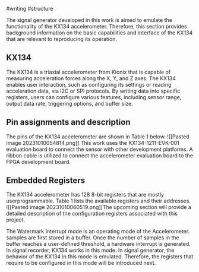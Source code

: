 #writing #structure

The signal generator developed in this work is aimed to emulate the functionality of the KX134 accelerometer. Therefore, this section provides background information on the basic capabilities and interface of the KX134 that are relevant to reproducing its operation. 
## KX134
The KX134 is a triaxial accelerometer from Kionix that is capable of measuring acceleration forces along the X, Y, and Z axes. The KX134 enables user interaction, such as configuring its settings or reading acceleration data, via I2C or SPI protocols. By writing data into specific registers, users can configure various features, including sensor range, output data rate, triggering options, and buffer size.
## Pin assignments and description
The pins of the KX134 accelerometer are shown in Table 1 below.
![[Pasted image 20231010054814.png]]
This work uses the KX134-1211-EVK-001 evaluation board to connect the sensor with other development platforms. A ribbon cable is utilized to connect the accelerometer evaluation board to the FPGA development board.
## Embedded Registers

The KX134 accelerometer has 128 8-bit registers that are mostly userprogrammable. Table 1 lists the available registers and their addresses.
![[Pasted image 20231010060519.png]]The upcoming section will provide a detailed description of the configuration registers associated with this project.

The Watermark Interrupt mode is an operating mode of the Accelerometer. samples are first stored in a buffer. Once the number of samples in the buffer reaches a user-defined threshold, a hardware interrupt is generated. In signal recorder, KX134 works in this mode. In signal generator, the behavior of the KX134 in this mode is emulated. Therefore, the registers that require to be configured in this mode will be introduced next.